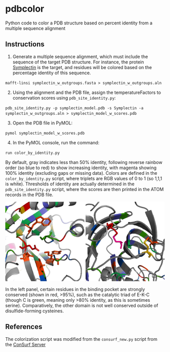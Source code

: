 # pdbcolor
Python code to color a PDB structure based on percent identity from a multiple sequence alignment

## Instructions ##
1) Generate a multiple sequence alignment, which must include the sequence of the target PDB structure. For instance, the protein [Symplectin](https://bitbucket.org/wrf/squid-transcriptomes/src) is the target, and residues will be colored based on the percentage identity of this sequence.

`mafft-linsi symplectin_w_outgroups.fasta > symplectin_w_outgroups.aln`

2) Using the alignment and the PDB file, assign the temperatureFactors to conservation scores using `pdb_site_identity.py`:

`pdb_site_identity.py -p symplectin_model.pdb -s Symplectin -a symplectin_w_outgroups.aln > symplectin_model_w_scores.pdb`

3) Open the PDB file in PyMOL:

`pymol symplectin_model_w_scores.pdb`

4) In the PyMOL console, run the command:

`run color_by_identity.py`

By default, gray indicates less than 50% identity, following reverse rainbow order (so blue to red) to show increasing identity, with magenta showing 100% identity (excluding gaps or missing data). Colors are defined in the `color_by_identity.py` script, where triplets are RGB values of 0 to 1 (so 1,1,1 is white). Thresholds of identity are actually determined in the `pdb_site_identity.py` script, where the scores are then printed in the ATOM records in the PDB file.

![symplectin_domains_by_conservation.png](https://github.com/wrf/pdbcolor/blob/master/symplectin_domains_by_conservation.png)

In the left panel, certain residues in the binding pocket are strongly conserved (shown in red, >95%), such as the catalytic triad of E-K-C (though C is green, meaning only >80% identity, as this is sometimes serine). Comparatively, the other domain is not well conserved outside of disulfide-forming cysteines.

## References ##
The colorization script was modified from the `consurf_new.py` script from the [ConSurf Server](http://consurf.tau.ac.il/2016/)
